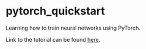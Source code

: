 # pytorch_quickstart
Learning how to train neural networks using PyTorch.

Link to the tutorial can be found [here](https://pytorch.org/tutorials/beginner/basics/quickstart_tutorial.html).
